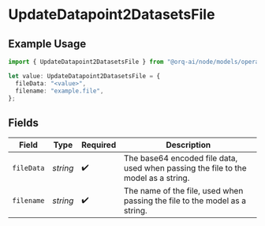 # UpdateDatapoint2DatasetsFile

## Example Usage

```typescript
import { UpdateDatapoint2DatasetsFile } from "@orq-ai/node/models/operations";

let value: UpdateDatapoint2DatasetsFile = {
  fileData: "<value>",
  filename: "example.file",
};
```

## Fields

| Field                                                                              | Type                                                                               | Required                                                                           | Description                                                                        |
| ---------------------------------------------------------------------------------- | ---------------------------------------------------------------------------------- | ---------------------------------------------------------------------------------- | ---------------------------------------------------------------------------------- |
| `fileData`                                                                         | *string*                                                                           | :heavy_check_mark:                                                                 | The base64 encoded file data, used when passing the file to the model as a string. |
| `filename`                                                                         | *string*                                                                           | :heavy_check_mark:                                                                 | The name of the file, used when passing the file to the model as a string.         |